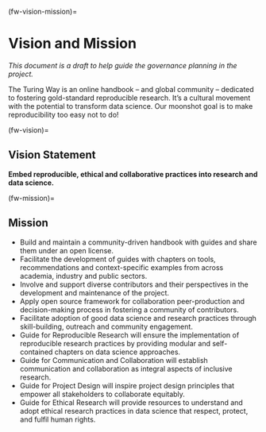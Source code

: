 (fw-vision-mission)=
# Vision and Mission

*This document is a draft to help guide the governance planning in the project.*

The Turing Way is an online handbook – and global community – dedicated to fostering gold-standard reproducible research. 
It’s a cultural movement with the potential to transform data science.
Our moonshot goal is to make reproducibility too easy not to do!

(fw-vision)=
## Vision Statement

**Embed reproducible, ethical and collaborative practices into research and data science.**

(fw-mission)=
## Mission

- Build and maintain a community-driven handbook with guides and share them under an open license.
- Facilitate the development of guides with chapters on tools, recommendations and context-specific examples from across academia, industry and public sectors.
- Involve and support diverse contributors and their perspectives in the development and maintenance of the project.
- Apply open source framework for collaboration peer-production and decision-making process in fostering a community of contributors.
- Facilitate adoption of good data science and research practices through skill-building, outreach and community engagement.
- Guide for Reproducible Research will ensure the implementation of reproducible research practices by providing modular and self-contained chapters on data science approaches.
- Guide for Communication and Collaboration will establish communication and collaboration as integral aspects of inclusive research.
- Guide for Project Design will inspire project design principles that empower all stakeholders to collaborate equitably.
- Guide for Ethical Research will provide resources to understand and adopt ethical research practices in data science that respect, protect, and fulfil human rights.
